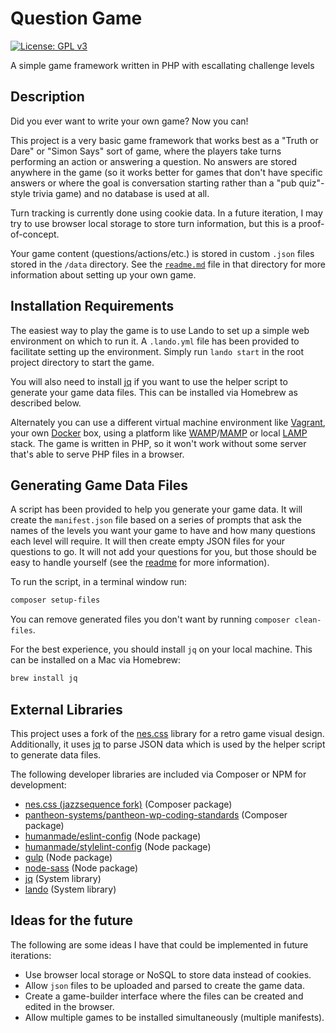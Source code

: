 # Question Game
[![License: GPL v3](https://img.shields.io/badge/License-GPLv3-blue.svg)](https://www.gnu.org/licenses/gpl-3.0)

A simple game framework written in PHP with escallating challenge levels

## Description

Did you ever want to write your own game? Now you can!

This project is a very basic game framework that works best as a "Truth or Dare" or "Simon Says" sort of game, where the players take turns performing an action or answering a question. No answers are stored anywhere in the game (so it works better for games that don't have specific answers or where the goal is conversation starting rather than a "pub quiz"-style trivia game) and no database is used at all.

Turn tracking is currently done using cookie data. In a future iteration, I may try to use browser local storage to store turn information, but this is a proof-of-concept.

Your game content (questions/actions/etc.) is stored in custom `.json` files stored in the `/data` directory. See the [`readme.md`](https://github.com/jazzsequence/question-game/blob/master/src/data/readme.md) file in that directory for more information about setting up your own game.

## Installation Requirements

The easiest way to play the game is to use Lando to set up a simple web environment on which to run it. A `.lando.yml` file has been provided to facilitate setting up the environment. Simply run `lando start` in the root project directory to start the game.

You will also need to install [jq](https://jqlang.github.io/jq/) if you want to use the helper script to generate your game data files. This can be installed via Homebrew as described below.

Alternately you can use a different virtual machine environment like [Vagrant](https://www.vagrantup.com/), your own [Docker](https://www.docker.com/) box, using a platform like [WAMP](http://www.wampserver.com/en/)/[MAMP](https://www.mamp.info/en/) or local [LAMP](https://www.digitalocean.com/community/tags/lamp-stack?type=tutorials) stack. The game is written in PHP, so it won't work without some server that's able to serve PHP files in a browser.

## Generating Game Data Files

A script has been provided to help you generate your game data. It will create the `manifest.json` file based on a series of prompts that ask the names of the levels you want your game to have and how many questions each level will require. It will then create empty JSON files for your questions to go. It will not add your questions for you, but those should be easy to handle yourself (see the [readme]() for more information).

To run the script, in a terminal window run:

```bash
composer setup-files
```

You can remove generated files you don't want by running `composer clean-files`.

For the best experience, you should install `jq` on your local machine. This can be installed on a Mac via Homebrew:

```bash
brew install jq
```

## External Libraries

This project uses a fork of the [nes.css](https://nostalgic-css.github.io/NES.css/) library for a retro game visual design. Additionally, it uses [jq](https://jqlang.github.io/jq/) to parse JSON data which is used by the helper script to generate data files.

The following developer libraries are included via Composer or NPM for development:

* [nes.css (jazzsequence fork)](https://github.com/jazzsequence/nes.css) (Composer package)
* [pantheon-systems/pantheon-wp-coding-standards](https://packagist.org/packages/pantheon-systems/pantheon-wp-coding-standards) (Composer package)
* [humanmade/eslint-config](https://www.npmjs.com/package/@humanmade/eslint-config) (Node package)
* [humanmade/stylelint-config](https://www.npmjs.com/package/@humanmade/stylelint-config) (Node package)
* [gulp](https://www.npmjs.com/package/gulp) (Node package)
* [node-sass](https://www.npmjs.com/package/node-sass) (Node package)
* [jq](https://jqlang.github.io/jq/) (System library)
* [lando](https://docs.lando.dev/) (System library)

## Ideas for the future

The following are some ideas I have that could be implemented in future iterations:

* Use browser local storage or NoSQL to store data instead of cookies.
* Allow `json` files to be uploaded and parsed to create the game data.
* Create a game-builder interface where the files can be created and edited in the browser.
* Allow multiple games to be installed simultaneously (multiple manifests).
